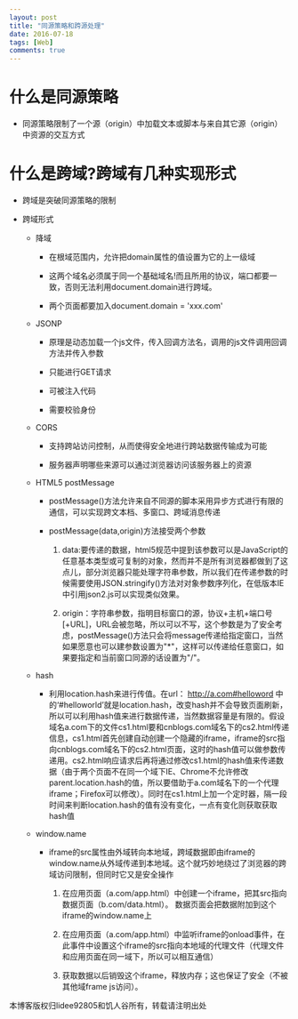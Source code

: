 ```yaml
---
layout: post
title: "同源策略和跨源处理"
date: 2016-07-18
tags: [Web]
comments: true
---
```


# 什么是同源策略

* 同源策略限制了一个源（origin）中加载文本或脚本与来自其它源（origin）中资源的交互方式

# 什么是跨域?跨域有几种实现形式

* 跨域是突破同源策略的限制

* 跨域形式

	* 降域

		* 在根域范围内，允许把domain属性的值设置为它的上一级域

		* 这两个域名必须属于同一个基础域名!而且所用的协议，端口都要一致，否则无法利用document.domain进行跨域。
		
		* 两个页面都要加入document.domain = 'xxx.com'

	* JSONP

		* 原理是动态加载一个js文件，传入回调方法名，调用的js文件调用回调方法并传入参数

		* 只能进行GET请求

		* 可被注入代码

		* 需要校验身份

	* CORS

	 	* 支持跨站访问控制，从而使得安全地进行跨站数据传输成为可能

	 	* 服务器声明哪些来源可以通过浏览器访问该服务器上的资源

	* HTML5 postMessage

		* postMessage()方法允许来自不同源的脚本采用异步方式进行有限的通信，可以实现跨文本档、多窗口、跨域消息传递

		* postMessage(data,origin)方法接受两个参数
 
			 1. data:要传递的数据，html5规范中提到该参数可以是JavaScript的任意基本类型或可复制的对象，然而并不是所有浏览器都做到了这点儿，部分浏览器只能处理字符串参数，所以我们在传递参数的时候需要使用JSON.stringify()方法对对象参数序列化，在低版本IE中引用json2.js可以实现类似效果。
 
			2. origin：字符串参数，指明目标窗口的源，协议+主机+端口号[+URL]，URL会被忽略，所以可以不写，这个参数是为了安全考虑，postMessage()方法只会将message传递给指定窗口，当然如果愿意也可以建参数设置为"*"，这样可以传递给任意窗口，如果要指定和当前窗口同源的话设置为"/"。

	* hash
		
		* 利用location.hash来进行传值。在url： http://a.com#helloword 中的‘#helloworld’就是location.hash，改变hash并不会导致页面刷新，所以可以利用hash值来进行数据传递，当然数据容量是有限的。假设域名a.com下的文件cs1.html要和cnblogs.com域名下的cs2.html传递信息，cs1.html首先创建自动创建一个隐藏的iframe，iframe的src指向cnblogs.com域名下的cs2.html页面，这时的hash值可以做参数传递用。cs2.html响应请求后再将通过修改cs1.html的hash值来传递数据（由于两个页面不在同一个域下IE、Chrome不允许修改parent.location.hash的值，所以要借助于a.com域名下的一个代理iframe；Firefox可以修改）。同时在cs1.html上加一个定时器，隔一段时间来判断location.hash的值有没有变化，一点有变化则获取获取hash值
		
	* window.name

		* iframe的src属性由外域转向本地域，跨域数据即由iframe的window.name从外域传递到本地域。这个就巧妙地绕过了浏览器的跨域访问限制，但同时它又是安全操作
	
			1. 在应用页面（a.com/app.html）中创建一个iframe，把其src指向数据页面（b.com/data.html）。
数据页面会把数据附加到这个iframe的window.name上

			2. 在应用页面（a.com/app.html）中监听iframe的onload事件，在此事件中设置这个iframe的src指向本地域的代理文件（代理文件和应用页面在同一域下，所以可以相互通信）

			3. 获取数据以后销毁这个iframe，释放内存；这也保证了安全（不被其他域frame js访问）。

		

本博客版权归lidee92805和饥人谷所有，转载请注明出处





